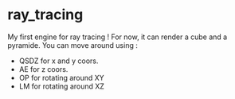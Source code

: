 # ray_tracing
My first engine for ray tracing !
For now, it can render a cube and a pyramide. You can move around using :
  - QSDZ for x and y coors. 
  - AE for z coors.
  - OP for rotating around XY
  - LM for rotating around XZ
